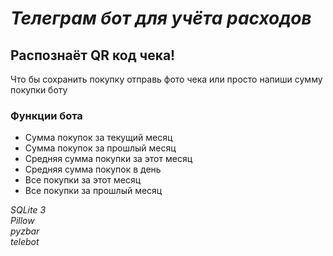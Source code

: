 # *Телеграм бот для учёта расходов* #
## Распознаёт QR код чека! ##
Что бы сохранить покупку отправь фото чека или просто напиши сумму покупки боту
### Функции бота ###
* Сумма покупок за текущий месяц
* Сумма покупок за прошлый месяц
* Средняя сумма покупки за этот месяц
* Средняя сумма покупок в день
* Все покупки за этот месяц
* Все покупки за прошлый месяц


*SQLite 3*  
*Pillow*  
*pyzbar*  
*telebot*  

